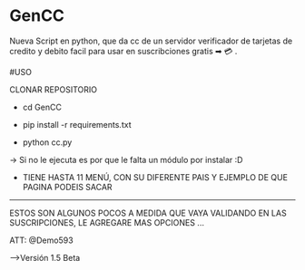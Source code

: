 # GenCC
Nueva Script en python, que da cc de un servidor verificador de tarjetas de credito y debito facil para usar en suscribciones gratis ➡ 💳 .

#USO 

CLONAR REPOSITORIO 

- cd GenCC

- pip install -r requirements.txt 

- python cc.py 

-> Si no le ejecuta es por que le falta un
módulo por instalar :D

- TIENE HASTA 11 MENÚ,  CON SU DIFERENTE PAIS
Y EJEMPLO DE QUE PAGINA PODEIS SACAR

*****
ESTOS SON ALGUNOS POCOS
A MEDIDA QUE VAYA VALIDANDO
EN LAS SUSCRIPCIONES, LE AGREGARE
MAS OPCIONES ...

ATT: @Demo593

-->Versión 1.5 Beta 
